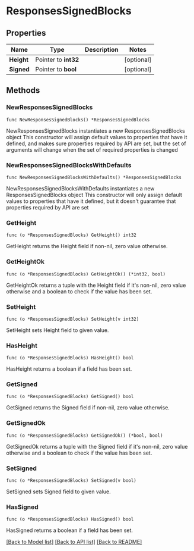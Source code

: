 # ResponsesSignedBlocks

## Properties

Name | Type | Description | Notes
------------ | ------------- | ------------- | -------------
**Height** | Pointer to **int32** |  | [optional] 
**Signed** | Pointer to **bool** |  | [optional] 

## Methods

### NewResponsesSignedBlocks

`func NewResponsesSignedBlocks() *ResponsesSignedBlocks`

NewResponsesSignedBlocks instantiates a new ResponsesSignedBlocks object
This constructor will assign default values to properties that have it defined,
and makes sure properties required by API are set, but the set of arguments
will change when the set of required properties is changed

### NewResponsesSignedBlocksWithDefaults

`func NewResponsesSignedBlocksWithDefaults() *ResponsesSignedBlocks`

NewResponsesSignedBlocksWithDefaults instantiates a new ResponsesSignedBlocks object
This constructor will only assign default values to properties that have it defined,
but it doesn't guarantee that properties required by API are set

### GetHeight

`func (o *ResponsesSignedBlocks) GetHeight() int32`

GetHeight returns the Height field if non-nil, zero value otherwise.

### GetHeightOk

`func (o *ResponsesSignedBlocks) GetHeightOk() (*int32, bool)`

GetHeightOk returns a tuple with the Height field if it's non-nil, zero value otherwise
and a boolean to check if the value has been set.

### SetHeight

`func (o *ResponsesSignedBlocks) SetHeight(v int32)`

SetHeight sets Height field to given value.

### HasHeight

`func (o *ResponsesSignedBlocks) HasHeight() bool`

HasHeight returns a boolean if a field has been set.

### GetSigned

`func (o *ResponsesSignedBlocks) GetSigned() bool`

GetSigned returns the Signed field if non-nil, zero value otherwise.

### GetSignedOk

`func (o *ResponsesSignedBlocks) GetSignedOk() (*bool, bool)`

GetSignedOk returns a tuple with the Signed field if it's non-nil, zero value otherwise
and a boolean to check if the value has been set.

### SetSigned

`func (o *ResponsesSignedBlocks) SetSigned(v bool)`

SetSigned sets Signed field to given value.

### HasSigned

`func (o *ResponsesSignedBlocks) HasSigned() bool`

HasSigned returns a boolean if a field has been set.


[[Back to Model list]](../README.md#documentation-for-models) [[Back to API list]](../README.md#documentation-for-api-endpoints) [[Back to README]](../README.md)


